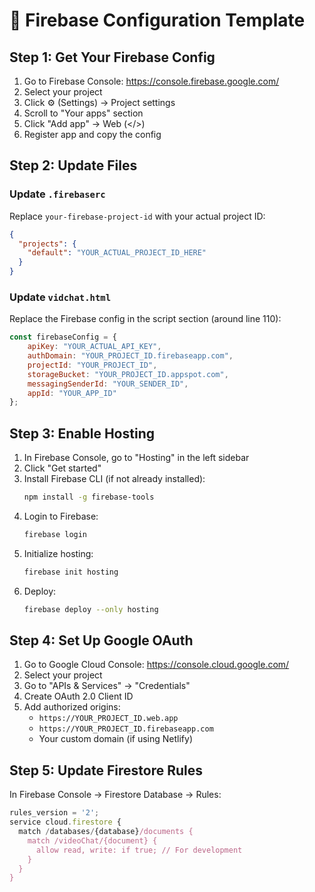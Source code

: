 # 🔧 Firebase Configuration Template

## Step 1: Get Your Firebase Config
1. Go to Firebase Console: https://console.firebase.google.com/
2. Select your project
3. Click ⚙️ (Settings) → Project settings
4. Scroll to "Your apps" section
5. Click "Add app" → Web (</>)
6. Register app and copy the config

## Step 2: Update Files

### Update `.firebaserc`
Replace `your-firebase-project-id` with your actual project ID:

```json
{
  "projects": {
    "default": "YOUR_ACTUAL_PROJECT_ID_HERE"
  }
}
```

### Update `vidchat.html`
Replace the Firebase config in the script section (around line 110):

```javascript
const firebaseConfig = {
    apiKey: "YOUR_ACTUAL_API_KEY",
    authDomain: "YOUR_PROJECT_ID.firebaseapp.com",
    projectId: "YOUR_PROJECT_ID",
    storageBucket: "YOUR_PROJECT_ID.appspot.com",
    messagingSenderId: "YOUR_SENDER_ID",
    appId: "YOUR_APP_ID"
};
```

## Step 3: Enable Hosting
1. In Firebase Console, go to "Hosting" in the left sidebar
2. Click "Get started"
3. Install Firebase CLI (if not already installed):
   ```bash
   npm install -g firebase-tools
   ```
4. Login to Firebase:
   ```bash
   firebase login
   ```
5. Initialize hosting:
   ```bash
   firebase init hosting
   ```
6. Deploy:
   ```bash
   firebase deploy --only hosting
   ```

## Step 4: Set Up Google OAuth
1. Go to Google Cloud Console: https://console.cloud.google.com/
2. Select your project
3. Go to "APIs & Services" → "Credentials"
4. Create OAuth 2.0 Client ID
5. Add authorized origins:
   - `https://YOUR_PROJECT_ID.web.app`
   - `https://YOUR_PROJECT_ID.firebaseapp.com`
   - Your custom domain (if using Netlify)

## Step 5: Update Firestore Rules
In Firebase Console → Firestore Database → Rules:

```javascript
rules_version = '2';
service cloud.firestore {
  match /databases/{database}/documents {
    match /videoChat/{document} {
      allow read, write: if true; // For development
    }
  }
}
``` 